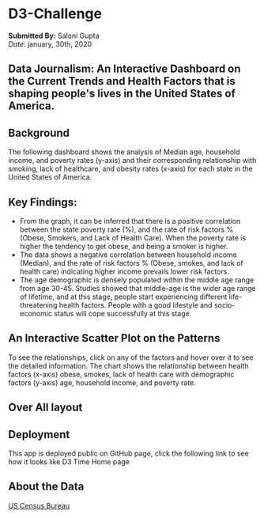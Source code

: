 # D3-Challenge</br>
**Submitted By:** Saloni Gupta\
_Date_: january, 30th, 2020 

## Data Journalism: An Interactive Dashboard on the Current Trends and Health Factors that is shaping people's lives in the United States of America.

## Background
The following dashboard shows the analysis of Median age, household income, and poverty rates (y-axis) and their corresponding relationship with smoking, lack of healthcare, and obesity rates (x-axis) for each state in the United States of America.

## Key Findings:
- From the graph, it can be inferred that there is a positive correlation between the state poverty rate (%), and the rate of risk factors % (Obese, Smokers, and Lack of Health Care). When the poverty rate is higher the tendency to get obese, and being a smoker is higher.
- The data shows a negative correlation between household income (Median), and the rate of risk factors % (Obese, smokes, and lack of health care) indicating higher income prevails lower risk factors.
- The age demographic is densely populated within the middle age range from age 30-45. Studies showed that middle-age is the wider age range of lifetime, and at this stage, people start experiencing different life-threatening health factors. People with a good lifestyle and socio-economic status will cope successfully at this stage.

## An Interactive Scatter Plot on the Patterns
To see the relationships, click on any of the factors and hover over it to see the detailed information. The chart shows the relationship between health factors (x-axis) obese, smokes, lack of health care with demographic factors (y-axis) age, household income, and poverty rate.

## Over All layout

## Deployment
This app is deployed public on GitHub page, click the following link to see how it looks like D3 Time Home page

## About the Data
[US Census Bureau](https://data.census.gov/cedsci/profile?g=0100000US)
